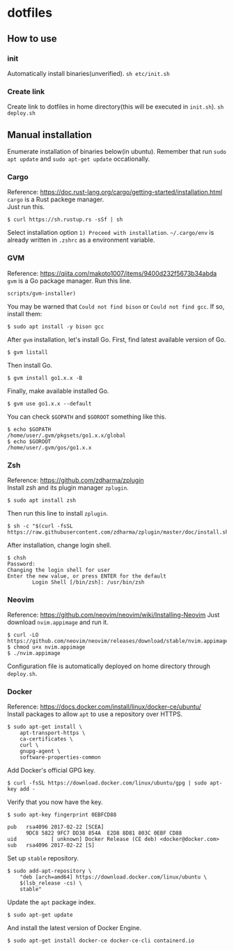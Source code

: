 # dotfiles

## How to use
### init
Automatically install binaries(unverified).
`sh etc/init.sh`

### Create link
Create link to dotfiles in home directory(this will be executed in `init.sh`).
`sh deploy.sh`

## Manual installation
Enumerate installation of binaries below(in ubuntu). Remember that run `sudo apt update` and `sudo apt-get update` occationally.

### Cargo
Reference: https://doc.rust-lang.org/cargo/getting-started/installation.html  
`cargo` is a Rust packege manager.  
Just run this.
```
$ curl https://sh.rustup.rs -sSf | sh
```
Select installation option `1) Proceed with installation`.
`~/.cargo/env` is already written in `.zshrc` as a environment variable.

### GVM
Reference: https://qiita.com/makoto1007/items/9400d232f5673b34abda  
`gvm` is a Go package manager.
Run this line.
```$ bash < <(curl -s -S -L https://raw.githubusercontent.com/moovweb/gvm/master/bin
scripts/gvm-installer)
```
You may be warned that `Could not find bison` or `Could not find gcc`. If so, install them:
```
$ sudo apt install -y bison gcc
```
After `gvm` installation, let's install Go. First, find latest available version of Go.
```
$ gvm listall
```
Then install Go.
```
$ gvm install go1.x.x -B
```
Finally, make available installed Go.
```
$ gvm use go1.x.x --default
```
You can check `$GOPATH` and `$GOROOT` something like this.
```
$ echo $GOPATH
/home/user/.gvm/pkgsets/go1.x.x/global
$ echo $GOROOT
/home/user/.gvm/gos/go1.x.x
```

### Zsh
Reference: https://github.com/zdharma/zplugin  
Install zsh and its plugin manager `zplugin`.
```
$ sudo apt install zsh
```
Then run this line to install `zplugin`.
```
$ sh -c "$(curl -fsSL https://raw.githubusercontent.com/zdharma/zplugin/master/doc/install.sh)"
```
After installation, change login shell.
```
$ chsh
Password: 
Changing the login shell for user
Enter the new value, or press ENTER for the default
        Login Shell [/bin/zsh]: /usr/bin/zsh
```

### Neovim
Reference: https://github.com/neovim/neovim/wiki/Installing-Neovim
Just download `nvim.appimage` and run it.
```
$ curl -LO https://github.com/neovim/neovim/releases/download/stable/nvim.appimage
$ chmod u+x nvim.appimage
$ ./nvim.appimage
```
Configuration file is automatically deployed on home directory through `deploy.sh`.

### Docker
Reference: https://docs.docker.com/install/linux/docker-ce/ubuntu/  
Install packages to allow `apt` to use a repository over HTTPS.
```
$ sudo apt-get install \
    apt-transport-https \
    ca-certificates \
    curl \
    gnupg-agent \
    software-properties-common
```
Add Docker's official GPG key.
```
$ curl -fsSL https://download.docker.com/linux/ubuntu/gpg | sudo apt-key add -
```
Verify that you now have the key.
```
$ sudo apt-key fingerprint 0EBFCD88
    
pub   rsa4096 2017-02-22 [SCEA]
      9DC8 5822 9FC7 DD38 854A  E2D8 8D81 803C 0EBF CD88
uid           [ unknown] Docker Release (CE deb) <docker@docker.com>
sub   rsa4096 2017-02-22 [S]
```
Set up `stable` repository.
```
$ sudo add-apt-repository \
    "deb [arch=amd64] https://download.docker.com/linux/ubuntu \
    $(lsb_release -cs) \
    stable"
```
Update the `apt` package index.
```
$ sudo apt-get update
```
And install the latest version of Docker Engine.
```
$ sudo apt-get install docker-ce docker-ce-cli containerd.io
```
